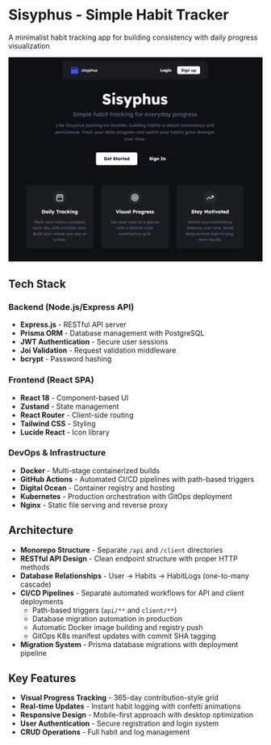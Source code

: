 # Sisyphus - Simple Habit Tracker

A minimalist habit tracking app for building consistency with daily progress visualization

![sisyphus in action](images/sisyphus-screenshot.png)

## Tech Stack

### Backend (Node.js/Express API)
- **Express.js** - RESTful API server
- **Prisma ORM** - Database management with PostgreSQL
- **JWT Authentication** - Secure user sessions
- **Joi Validation** - Request validation middleware
- **bcrypt** - Password hashing

### Frontend (React SPA)
- **React 18** - Component-based UI
- **Zustand** - State management
- **React Router** - Client-side routing
- **Tailwind CSS** - Styling
- **Lucide React** - Icon library

### DevOps & Infrastructure
- **Docker** - Multi-stage containerized builds
- **GitHub Actions** - Automated CI/CD pipelines with path-based triggers
- **Digital Ocean** - Container registry and hosting
- **Kubernetes** - Production orchestration with GitOps deployment
- **Nginx** - Static file serving and reverse proxy

## Architecture

- **Monorepo Structure** - Separate `/api` and `/client` directories
- **RESTful API Design** - Clean endpoint structure with proper HTTP methods
- **Database Relationships** - User → Habits → HabitLogs (one-to-many cascade)
- **CI/CD Pipelines** - Separate automated workflows for API and client deployments
  - Path-based triggers (`api/**` and `client/**`)
  - Database migration automation in production
  - Automatic Docker image building and registry push
  - GitOps K8s manifest updates with commit SHA tagging
- **Migration System** - Prisma database migrations with deployment pipeline

## Key Features

- **Visual Progress Tracking** - 365-day contribution-style grid
- **Real-time Updates** - Instant habit logging with confetti animations
- **Responsive Design** - Mobile-first approach with desktop optimization
- **User Authentication** - Secure registration and login system
- **CRUD Operations** - Full habit and log management
